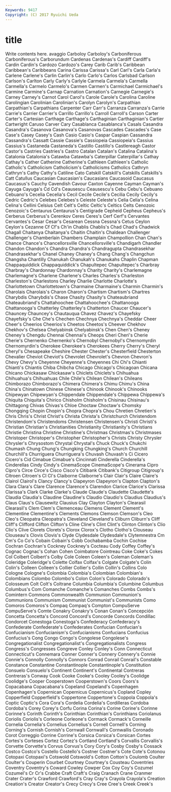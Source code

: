 ```yaml
---
Keywords: 9417 
Copyright: (C) 2017 Ryuichi Ueda
---
```


# title

Write contents here.
avaggio Carboloy Carboloy's
Carboniferous Carboniferous's Carborundum Cardenas Cardenas's Cardiff Cardiff's Cardin Cardin's Cardozo
Cardozo's Carey Carib Carib's Caribbean Caribbean's Caribbeans Carina Carissa Carissa's
Carl Carl's Carla Carla's Carlene Carlene's Carlin Carlin's Carlo Carlo's
Carlos Carlsbad Carlson Carlson's Carlton Carly Carly's Carlyle Carmela Carmela's
Carmella Carmella's Carmelo Carmelo's Carmen Carmen's Carmichael Carmichael's Carmine Carmine's
Carnap Carnation Carnation's Carnegie Carnegie's Carney Carney's Carnot Carol Carol's
Carole Carole's Carolina Caroline Carolingian Carolinian Carolinian's Carolyn Carolyn's Carpathian
Carpathian's Carpathians Carpenter Carr Carr's Carranza Carranza's Carrie Carrie's Carrier
Carrier's Carrillo Carrillo's Carroll Carroll's Carson Carter Carter's Cartesian Carthage
Carthage's Carthaginian Carthaginian's Cartier Cartwright Caruso Carver Cary Casablanca Casablanca's
Casals Casandra Casandra's Casanova Casanova's Casanovas Cascades Cascades's Case Case's
Casey Casey's Cash Casio Casio's Caspar Caspian Cassandra Cassandra's Cassatt
Cassie Cassie's Cassiopeia Cassiopeia's Cassius Cassius's Castaneda Castaneda's Castillo Castillo's
Castlereagh Castor Castor's Castries Castries's Castro Catalan Catalan's Catalina Catalina's
Catalonia Catalonia's Catawba Catawba's Caterpillar Caterpillar's Cathay Cathay's Cather Catherine
Catherine's Cathleen Cathleen's Catholic Catholic's Catholicism Catholicism's Catholicisms Catholics Cathryn
Cathryn's Cathy Cathy's Catiline Cato Catskill Catskill's Catskills Catskills's Catt
Catullus Caucasian Caucasian's Caucasians Caucasoid Caucasus Caucasus's Cauchy Cavendish Cavour
Caxton Cayenne Cayman Cayman's Cayuga Cayuga's Cd Cd's Ceausescu Ceausescu's
Cebu Cebu's Cebuano Cebuano's Cecelia Cecelia's Cecil Cecile Cecile's Cecilia
Cecily Cecily's Cedric Cedric's Celebes Celebes's Celeste Celeste's Celia Celia's
Celina Celina's Cellini Celsius Celt Celt's Celtic Celtic's Celtics Celts
Cenozoic Cenozoic's Centaurus Centaurus's Centigrade Cepheid Cepheus Cepheus's Cerberus Cerberus's
Cerenkov Ceres Ceres's Cerf Cerf's Cervantes Cervantes's Cesar Cesar's Cesarean
Cessna Cessna's Cetus Ceylon Ceylon's Cezanne Cf Cf's Ch'in Chablis
Chablis's Chad Chad's Chadwick Chagall Chaitanya Chaitanya's Chaitin Chaitin's Chaldean
Challenger Challenger's Chamberlain Chambers Champlain Champollion Chan Chan's Chance Chance's
Chancellorsville Chancellorsville's Chandigarh Chandler Chandon Chandon's Chandra Chandra's Chandragupta Chandrasekhar
Chandrasekhar's Chanel Chaney Chaney's Chang Chang's Changchun Changsha Chantilly Chanukah
Chanukah's Chanukahs Chaplin Chapman Chappaquiddick Chappaquiddick's Chapultepec Chapultepec's Charbray Charbray's
Chardonnay Chardonnay's Charity Charity's Charlemagne Charlemagne's Charlene Charlene's Charles Charles's
Charleston Charleston's Charlestons Charley Charlie Charlotte Charlotte's Charlottetown Charlottetown's Charmaine
Charmaine's Charmin Charmin's Charolais Charolais's Charon Charon's Chartism Chartism's Chartres
Charybdis Charybdis's Chase Chasity Chasity's Chateaubriand Chateaubriand's Chattahoochee Chattahoochee's Chattanooga
Chattanooga's Chatterley Chatterley's Chatterton Chaucer Chaucer's Chauncey Chauncey's Chautauqua Chavez
Chavez's Chayefsky Chayefsky's Che Che's Chechen Chechnya Chechnya's Cheddar Cheer
Cheer's Cheerios Cheerios's Cheetos Cheetos's Cheever Chekhov Chekhov's Chelsea Chelyabinsk
Chelyabinsk's Chen Chen's Cheney Cheney's Chengdu Chennai Chennai's Cheops Cheri
Cheri's Cherie Cherie's Chernenko Chernenko's Chernobyl Chernobyl's Chernomyrdin Chernomyrdin's Cherokee
Cherokee's Cherokees Cherry Cherry's Cheryl Cheryl's Chesapeake Cheshire Chester Chester's
Chesterfield Chesterton Chevalier Cheviot Cheviot's Chevrolet Chevrolet's Chevron Chevron's Chevy
Chevy's Cheyenne Cheyenne's Cheyennes Chi Chi's Chianti Chianti's Chiantis Chiba
Chibcha Chicago Chicago's Chicagoan Chicana Chicano Chickasaw Chickasaw's Chiclets Chiclets's
Chihuahua Chihuahua's Chihuahuas Chile Chile's Chilean Chilean's Chileans Chimborazo Chimborazo's
Chimera Chimera's Chimu Chimu's China China's Chinatown Chinese Chinese's Chinook
Chinook's Chinooks Chipewyan Chipewyan's Chippendale Chippendale's Chippewa Chippewa's Chiquita Chiquita's
Chirico Chisholm Chisholm's Chisinau Chisinau's Chittagong Chivas Chivas's Chloe Choctaw
Choctaw's Chomsky Chongqing Chopin Chopin's Chopra Chopra's Chou Chretien Chretien's
Chris Chris's Christ Christ's Christa Christa's Christchurch Christendom Christendom's Christendoms
Christensen Christensen's Christi Christi's Christian Christian's Christianities Christianity Christianity's Christians
Christie Christina Christine Christine's Christmas Christmas's Christmases Christoper Christoper's Christopher
Christopher's Christs Christy Chrysler Chrysler's Chrysostom Chrystal Chrystal's Chuck Chuck's
Chukchi Chumash Chung Chung's Chungking Chungking's Church Churchill Churchill's Churriguera
Churriguera's Chuvash Chuvash's Ci Cicero Cicero's Cid Cimabue Cimabue's Cincinnati
Cinderella Cinderella's Cinderellas Cindy Cindy's CinemaScope CinemaScope's Cinerama Cipro Cipro's
Circe Circe's Cisco Cisco's Citibank Citibank's Citigroup Citigroup's Citroen Citroen's
Cl Cl's Claiborne Claiborne's Clair Clair's Claire Claire's Clairol Clairol's
Clancy Clancy's Clapeyron Clapeyron's Clapton Clapton's Clara Clara's Clare Clarence
Clarence's Clarendon Clarice Clarice's Clarissa Clarissa's Clark Clarke Clarke's Claude
Claude's Claudette Claudette's Claudia Claudia's Claudine Claudine's Claudio Claudio's Claudius
Claudius's Claus Claus's Clausewitz Clausius Clay Clayton Clayton's Clearasil Clearasil's
Clem Clem's Clemenceau Clemens Clement Clement's Clementine Clementine's Clements Clemons
Clemson Clemson's Cleo Cleo's Cleopatra Cleopatra's Cleveland Cleveland's Cliburn Cliburn's
Cliff Cliff's Clifford Clifton Clifton's Cline Cline's Clint Clint's Clinton
Clinton's Clio Clio's Clive Clorets Clorets's Clorox Clorox's Clotho Clotho's
Clouseau Clouseau's Clovis Clovis's Clyde Clydesdale Clydesdale's Clytemnestra Cm Cm's
Co Co's Cobain Cobain's Cobb Cochabamba Cochin Cochise Cochran Cochran's
Cockney Cockney's Cocteau Cody Coffey Coffey's Cognac Cognac's Cohan Cohen
Coimbatore Cointreau Coke Coke's Cokes Col Colbert Colbert's Colby Cole
Coleen Coleen's Coleman Coleman's Coleridge Coleridge's Colette Colfax Colfax's Colgate
Colgate's Colin Colin's Colleen Colleen's Collier Collier's Collin Collin's Collins
Colo Cologne Cologne's Colombia Colombia's Colombian Colombian's Colombians Colombo Colombo's
Colon Colon's Colorado Colorado's Colosseum Colt Colt's Coltrane Columbia Columbia's
Columbine Columbus Columbus's Com Comanche Comanche's Comanches Combs Combs's Comintern
Commons Commonwealth Communion Communion's Communions Communism Communist Communist's Communists Como
Comoros Comoros's Compaq Compaq's Compton CompuServe CompuServe's Comte Conakry Conakry's
Conan Conan's Concepción Concetta Concetta's Concord Concord's Concorde Concords Condillac
Condorcet Conestoga Conestoga's Confederacy Confederacy's Confederate Confederate's Confederates Confucian Confucian's
Confucianism Confucianism's Confucianisms Confucians Confucius Confucius's Cong Congo Congo's Congolese
Congolese's Congregationalist Congregationalist's Congregationalists Congress Congress's Congresses Congreve Conley Conley's
Conn Connecticut Connecticut's Connemara Conner Conner's Connery Connery's Connie Connie's
Connolly Connolly's Connors Conrad Conrail Conrail's Constable Constance Constantine Constantinople
Constantinople's Constitution Consuelo Consuelo's Continent Continent's Continental Contreras Contreras's Conway
Cook Cooke Cooke's Cooley Cooley's Coolidge Coolidge's Cooper Cooperstown Cooperstown's
Coors Coors's Copacabana Copacabana's Copeland Copeland's Copenhagen Copenhagen's Copernican Copernicus
Copernicus's Copland Copley Copperfield Copperfield's Coppertone Coppertone's Coppola Coppola's Coptic
Coptic's Cora Cora's Cordelia Cordelia's Cordilleras Cordoba Cordoba's Corey Corey's
Corfu Corina Corina's Corine Corine's Corinne Corinne's Corinth Corinth's Corinthian
Corinthian's Corinthians Coriolanus Coriolis Coriolis's Corleone Corleone's Cormack Cormack's Corneille
Cornelia Cornelia's Cornelius Cornelius's Cornell Cornell's Corning Corning's Cornish Cornish's
Cornwall Cornwall's Cornwallis Coronado Corot Correggio Corrine Corrine's Corsica Corsica's
Corsican Cortes Cortes's Corteses Cortez Cortez's Cortland Cortland's Corvallis Corvallis's
Corvette Corvette's Corvus Corvus's Cory Cory's Cosby Cosby's Cossack Costco
Costco's Costello Costello's Costner Costner's Cote Cote's Cotonou Cotopaxi Cotopaxi's
Cotswold Cotswold's Cotton Cotton's Coulomb Coulter Coulter's Couperin Courbet Courtney
Courtney's Cousteau Coventries Coventry Coventry's Coward Cowley Cowper Cox Coy
Coy's Cozumel Cozumel's Cr Cr's Crabbe Craft Craft's Craig Cranach
Crane Cranmer Crater Crater's Crawford Crawford's Cray Cray's Crayola Crayola's
Creation Creation's Creator Creator's Crecy Crecy's Cree Cree's Creek Creek's
